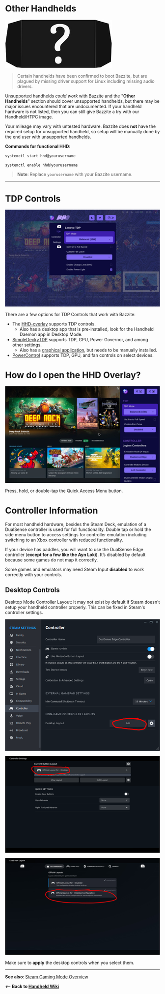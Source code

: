 <!-- ANCHOR: METADATA -->
<!--{"url_discourse": "https://universal-blue.discourse.group/docs?topic=2415", "fetched_at": "2024-09-03 16:43:17.984951+00:00"}-->
<!-- ANCHOR_END: METADATA -->

# Other Handhelds

![generic handheld|348x158, 100%](../../img/generic_handheld.jpeg)

> Certain handhelds have been confirmed to boot Bazzite, but are plagued by missing driver support for Linux including missing audio drivers.

Unsupported handhelds _could work_ with Bazzite and the "**Other Handhelds**" section should cover unsupported handhelds, but there may be major issues encountered that are undocumented. If your handheld hardware is not listed, then you can still give Bazzite a try with our Handheld/HTPC image.

Your mileage may vary with untested hardware. Bazzite does **not** have the required setup for unsupported handheld, so setup will be manually done by the end user with unsupported handhelds.

**Commands for functional HHD**:

```command
systemctl start hhd@yourusername
```

```command
systemctl enable hhd@yourusername
```

> **Note**: Replace `yourusername` with your Bazzite username.

<hr>

# TDP Controls

![TDP|690x431, 75%](../../img/TDP.jpeg)

There are a few options for TDP Controls that work with Bazzite:

- The [HHD-overlay](https://github.com/hhd-dev/hhd/blob/master/readme.md) supports TDP controls.
  - Also has a desktop app that is pre-installed, look for the Handheld Daemon app in Desktop Mode.
- [SimpleDeckyTDP](https://github.com/aarron-lee/SimpleDeckyTDP) supports TDP, GPU, Power Governor, and among other settings.
  - Also has a [graphical application](https://github.com/aarron-lee/SimpleDeckyTDP-Desktop), but needs to be manually installed.
- [PowerControl](https://github.com/mengmeet/PowerControl) supports TDP, GPU, and fan controls on select devices.

# How do I open the HHD Overlay?

![Overlay|690x431, 75%](../../img/HHD_Overlay.jpeg)

Press, hold, or double-tap the Quick Access Menu button.

# Controller Information

For most handheld hardware, besides the Steam Deck, emulation of a DualSense controller is used for full functionality. Double tap or hold the side menu button to access settings for controller emulation including switching to an Xbox controller with reduced functionality.

If your device has paddles, you will want to use the DualSense Edge controller (**except for a few like the Ayn Loki**). It’s disabled by default because some games do not map it correctly.

Some games and emulators may need Steam Input **disabled** to work correctly with your controls.

## Desktop Controls

Desktop Mode Controller Layout: It may not exist by default if Steam doesn't setup your handheld controller properly. This can be fixed in Steam's controller settings.

![desktop_controls_step_1|588x500, 75%](../../img/handheld_desktop_controls_1.png)

![desktop_controls_step_2|690x431, 75%](../../img/handheld_desktop_controls_2.png)

![desktop_controls_step_3|690x431, 75%](../../img/handheld_desktop_controls_3.jpeg)

Make sure to **apply** the desktop controls when you select them.

<hr>

**See also**: [Steam Gaming Mode Overview](../Steam_Gaming_Mode.md)

**<-- Back to [Handheld Wiki](./index.md)**
